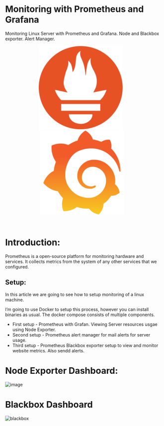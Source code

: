 # Monitoring with Prometheus and Grafana
Monitoring Linux Server with Prometheus and Grafana. Node and Blackbox exporter. Alert Manager.

<p align="center">
<img alt="Prometheus" width="270px" src="https://raw.githubusercontent.com/devicons/devicon/develop/icons/prometheus/prometheus-original.svg " style="padding-right:10px ;"/> &nbsp
<img alt="Grafana" width="270px" src="https://raw.githubusercontent.com/devicons/devicon/develop/icons/grafana/grafana-original.svg" style="padding-right:10px;" />
</p>
</br>

# Introduction:
Prometheus is a open-source platform for monitoring hardware and services. It collects metrics from the system of any other services that we configured.

## Setup:
In this article we are going to see how to setup monitoring of a linux machine.

I’m going to use Docker to setup this process, however you can install binaries as usual. The docker compose consists of multiple components.

- First setup - Prometheus with Grafan. Viewing Server resources usgae using Node Exporter.
- Second setup - Prometheus alert manager for mail alerts for server usage.
- Third setup - Prometheus Blackbox exporter setup to view and monitor website metrics. Also sendd alerts.
# Node Exporter Dashboard:
![image](https://github.com/sagarkrp/Prometheus_Grafana/assets/42873729/096fb27b-af85-4fdb-95bd-655c2a77463f)

# Blackbox Dashboard
![blackbox](https://github.com/sagarkrp/Monitoring_With_Prometheus-and-Grafana/assets/42873729/2dbc07a8-bc27-4866-a293-646420df3d44)
